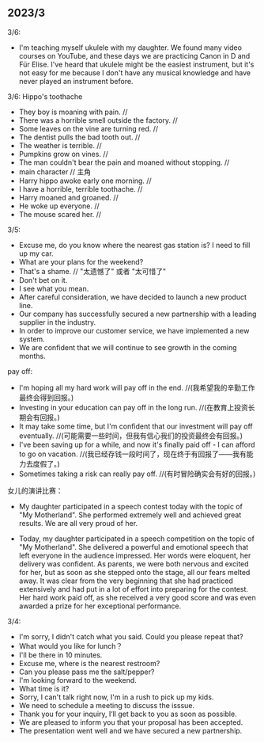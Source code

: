 ## 2023/3
3/6:
- I'm teaching myself ukulele with my daughter. We found many video courses on YouTube, and these days we are practicing Canon in D and Für Elise. I've heard that ukulele might be the easiest instrument, but it's not easy for me because I don't have any musical knowledge and have never played an instrument before.

3/6: Hippo's toothache
- They boy is moaning with pain. // 
- There was a horrible smell outside the factory. //
- Some leaves on the vine are turning red. // 
- The dentist pulls the bad tooth out. //
- The weather is terrible. //
- Pumpkins grow on vines. // 
- The man couldn't bear the pain and moaned without stopping. //
- main character // 主角
- Harry hippo awoke early one morning. // 
- I have a horrible, terrible toothache. // 
- Harry moaned and groaned. // 
- He woke up everyone. // 
- The mouse scared her. // 

3/5:
- Excuse me, do you know where the nearest gas station is? I need to fill up my car.
- What are your plans for the weekend?
- That's a shame. // "太遗憾了" 或者 "太可惜了"
- Don't bet on it.
- I see what you mean.
- After careful consideration, we have decided to launch a new product line.
- Our company has successfully secured a new partnership with a leading supplier in the industry.
- In order to improve our customer service, we have implemented a new system.
- We are confident that we will continue to see growth in the coming months.

pay off:
- I'm hoping all my hard work will pay off in the end. //(我希望我的辛勤工作最终会得到回报。)
- Investing in your education can pay off in the long run. //(在教育上投资长期会有回报。)
- It may take some time, but I'm confident that our investment will pay off eventually. //(可能需要一些时间，但我有信心我们的投资最终会有回报。)
- I've been saving up for a while, and now it's finally paid off - I can afford to go on vacation. //(我已经存钱一段时间了，现在终于有回报了——我有能力去度假了。)
- Sometimes taking a risk can really pay off. //(有时冒险确实会有好的回报。)

女儿的演讲比赛：
- My daughter participated in a speech contest today with the topic of "My Motherland". She performed extremely well and achieved great results. We are all very proud of her.

- Today, my daughter participated in a speech competition on the topic of "My Motherland". She delivered a powerful and emotional speech that left everyone in the audience impressed. Her words were eloquent, her delivery was confident.
As parents, we were both nervous and excited for her, but as soon as she stepped onto the stage, all our fears melted away. It was clear from the very beginning that she had practiced extensively and had put in a lot of effort into preparing for the contest. Her hard work paid off, as she received a very good score and was even awarded a prize for her exceptional performance.


3/4:
- I'm sorry, I didn't catch what you said. Could you please repeat that?
- What would you like for lunch？
- I'll be there in 10 minutes.
- Excuse me, where is the nearest restroom?
- Can you please pass me the salt/pepper?
- I'm looking forward to the weekend.
- What time is it?
- Sorry, I can't talk right now, I'm in a rush to pick up my kids.
- We need to schedule a meeting to discuss the isssue.
- Thank you for your inquiry, I‘ll get back to you as soon as possible.
- We are pleased to inform you that your proposal has been accepted.
- The presentation went well and we have secured a new partnership.
